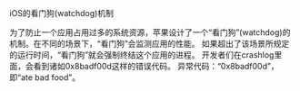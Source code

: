 iOS的看门狗(watchdog)机制



为了防止一个应用占用过多的系统资源，苹果设计了一个“看门狗”(watchdog)的机制。在不同的场景下，“看门狗”会监测应用的性能。
如果超出了该场景所规定的运行时间，“看门狗”就会强制终结这个应用的进程。
开发者们在crashlog里面，会看到诸如0x8badf00d这样的错误代码。
异常代码：“0x8badf00d”，即“ate bad food”。
